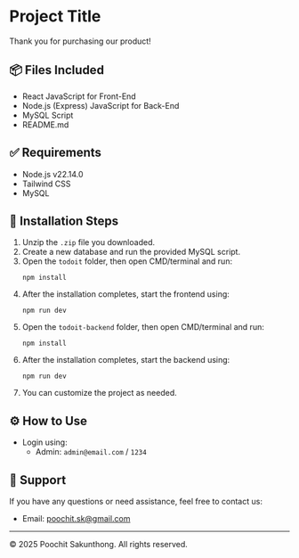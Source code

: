 
# Project Title

Thank you for purchasing our product!

## 📦 Files Included
- React JavaScript for Front-End
- Node.js (Express) JavaScript for Back-End
- MySQL Script
- README.md

## ✅ Requirements
- Node.js v22.14.0
- Tailwind CSS
- MySQL

## 🚀 Installation Steps
1. Unzip the `.zip` file you downloaded.
2. Create a new database and run the provided MySQL script.
3. Open the `todoit` folder, then open CMD/terminal and run:  
   ```
   npm install
   ```
4. After the installation completes, start the frontend using:  
   ```
   npm run dev
   ```
5. Open the `todoit-backend` folder, then open CMD/terminal and run:  
   ```
   npm install
   ```
6. After the installation completes, start the backend using:  
   ```
   npm run dev
   ```
7. You can customize the project as needed.

## ⚙️ How to Use
- Login using:
  - Admin: `admin@email.com` / `1234`

## 💬 Support
If you have any questions or need assistance, feel free to contact us:
- Email: poochit.sk@gmail.com

---

© 2025 Poochit Sakunthong. All rights reserved.
